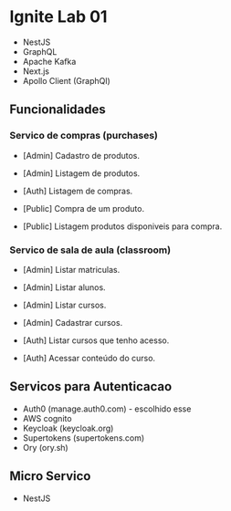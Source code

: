 # Ignite Lab 01

- NestJS
- GraphQL
- Apache Kafka
- Next.js
- Apollo Client (GraphQl)

## Funcionalidades

### Servico de compras (purchases)

- [Admin] Cadastro de produtos.
- [Admin] Listagem de produtos.

- [Auth] Listagem de compras.

- [Public] Compra de um produto.
- [Public] Listagem produtos disponiveis para compra.

### Servico de sala de aula (classroom)

- [Admin] Listar matriculas.
- [Admin] Listar alunos.
- [Admin] Listar cursos.
- [Admin] Cadastrar cursos.

- [Auth] Listar cursos que tenho acesso.
- [Auth] Acessar conteúdo do curso.

## Servicos para Autenticacao

- Auth0 (manage.auth0.com) - escolhido esse
- AWS cognito
- Keycloak (keycloak.org)
- Supertokens (supertokens.com)
- Ory (ory.sh)

## Micro Servico 

- NestJS